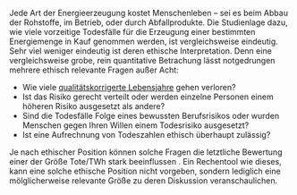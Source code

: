 Jede Art der Energieerzeugung kostet Menschenleben – sei es beim Abbau der Rohstoffe, im Betrieb, oder durch Abfallprodukte. Die Studienlage dazu, wie viele vorzeitige Todesfälle für die Erzeugung einer bestimmten Energiemenge in Kauf genommen werden, ist vergleichsweise eindeutig. Sehr viel weniger eindeutig ist deren ethische Interpretation. Denn eine vergleichsweise grobe, rein quantitative Betrachung lässt notgedrungen mehrere ethisch relevante Fragen außer Acht: 
- Wie viele <a href="https://de.wikipedia.org/wiki/Qualit%C3%A4tskorrigiertes_Lebensjahr" target="_blank">qualitätskorrigerte Lebensjahre</a> gehen verloren?
- Ist das Risiko gerecht verteilt oder werden einzelne Personen einem höheren Risiko ausgesetzt als andere?
- Sind die Todesfälle Folge eines bewussten Berufsrisikos oder wurden Menschen gegen Ihren Willen einem Todesrisiko ausgesetzt?
- Ist eine Aufrechnung von Todeszahlen ethisch überhaupt zulässig?

Je nach ethischer Position können solche Fragen die letztliche Bewertung einer der Größe Tote/TWh stark beeinflussen . Ein Rechentool wie dieses, kann eine solche ethische Position nicht vorgeben, sondern lediglich eine mölglicherweise relevante Größe zu deren Diskussion veranschaulichen.
